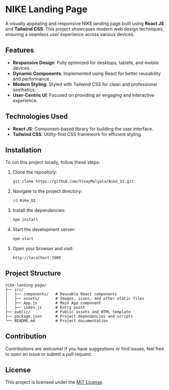 # NIKE Landing Page

A visually appealing and responsive NIKE landing page built using **React JS** and **Tailwind CSS**. This project showcases modern web design techniques, ensuring a seamless user experience across various devices.

## Features

- **Responsive Design**: Fully optimized for desktops, tablets, and mobile devices.
- **Dynamic Components**: Implemented using React for better reusability and performance.
- **Modern Styling**: Styled with Tailwind CSS for clean and professional aesthetics.
- **User-Centric UI**: Focused on providing an engaging and interactive experience.

## Technologies Used

- **React JS**: Component-based library for building the user interface.
- **Tailwind CSS**: Utility-first CSS framework for efficient styling.

## Installation

To run this project locally, follow these steps:

1. Clone the repository:
   ```bash
   git clone https://github.com/VinayMalyala/Nike_UI.git
   ```
2. Navigate to the project directory:
   ```bash
   cd Nike_UI
   ```
3. Install the dependencies:
   ```bash
   npm install
   ```
4. Start the development server:
   ```bash
   npm start
   ```
5. Open your browser and visit:
   ```
   http://localhost:3000
   ```

## Project Structure

```
nike-landing-page/
├── src/
│   ├── components/   # Reusable React components
│   ├── assets/       # Images, icons, and other static files
│   ├── App.js        # Main App component
│   ├── index.js      # Entry point
├── public/           # Public assets and HTML template
├── package.json      # Project dependencies and scripts
└── README.md         # Project documentation
```

## Contribution

Contributions are welcome! If you have suggestions or find issues, feel free to open an issue or submit a pull request.

## License

This project is licensed under the [MIT License](LICENSE).
